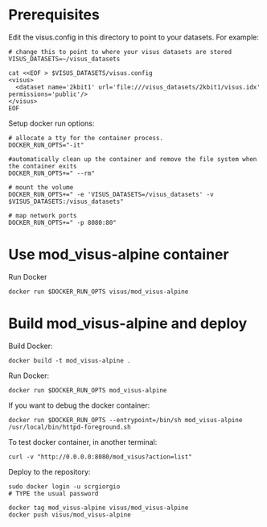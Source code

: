<!--- ///////////////////////////////////////////////////////////////// -->
# Prerequisites
<!--- ///////////////////////////////////////////////////////////////// -->

Edit the visus.config in this directory to point to your datasets. For example:

```
# change this to point to where your visus datasets are stored
VISUS_DATASETS=~/visus_datasets

cat <<EOF > $VISUS_DATASETS/visus.config
<visus>
  <dataset name='2kbit1' url='file:///visus_datasets/2kbit1/visus.idx' permissions='public'/>
</visus>
EOF
```

Setup docker run options:

```
# allocate a tty for the container process.
DOCKER_RUN_OPTS="-it"

#automatically clean up the container and remove the file system when the container exits
DOCKER_RUN_OPTS+=" --rm"

# mount the volume
DOCKER_RUN_OPTS+=" -e 'VISUS_DATASETS=/visus_datasets' -v $VISUS_DATASETS:/visus_datasets"

# map network ports
DOCKER_RUN_OPTS+=" -p 8080:80"
```


<!--- ///////////////////////////////////////////////////////////////// -->
# Use mod_visus-alpine container
<!--- ///////////////////////////////////////////////////////////////// -->

Run Docker

```
docker run $DOCKER_RUN_OPTS visus/mod_visus-alpine 
```


<!--- ///////////////////////////////////////////////////////////////// -->
# Build mod_visus-alpine and deploy
<!--- ///////////////////////////////////////////////////////////////// -->


Build Docker:

```
docker build -t mod_visus-alpine .

```

Run Docker:

```
docker run $DOCKER_RUN_OPTS mod_visus-alpine 
```

If you want to debug the docker container:

```
docker run $DOCKER_RUN_OPTS --entrypoint=/bin/sh mod_visus-alpine
/usr/local/bin/httpd-foreground.sh
```

To test docker container, in another terminal:

```
curl -v "http://0.0.0.0:8080/mod_visus?action=list"
```

Deploy to the repository:

```
sudo docker login -u scrgiorgio
# TYPE the usual password

docker tag mod_visus-alpine visus/mod_visus-alpine
docker push visus/mod_visus-alpine
```

